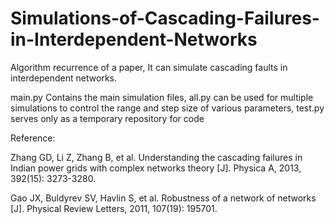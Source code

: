 # Simulations-of-Cascading-Failures-in-Interdependent-Networks


Algorithm recurrence of a paper, It can simulate cascading faults in interdependent networks.

main.py Contains the main simulation files, all.py can be used for multiple simulations to control the range and step size of various parameters, test.py serves only as a temporary repository for code

Reference:

Zhang GD, Li Z, Zhang B, et al. Understanding the cascading failures in Indian power grids with complex networks theory [J]. Physica A, 2013, 392(15): 3273-3280. 

Gao JX, Buldyrev SV, Havlin S, et al. Robustness of a network of networks [J]. Physical Review Letters, 2011, 107(19): 195701. 
